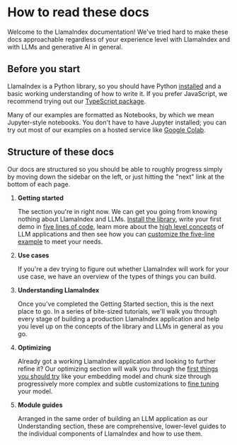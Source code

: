 # How to read these docs

Welcome to the LlamaIndex documentation! We've tried hard to make these docs approachable regardless of your experience level with LlamaIndex and with LLMs and generative AI in general.

## Before you start

LlamaIndex is a Python library, so you should have Python [installed](https://www.python.org/downloads/) and a basic working understanding of how to write it. If you prefer JavaScript, we recommend trying out our [TypeScript package](https://ts.llamaindex.ai/).

Many of our examples are formatted as Notebooks, by which we mean Jupyter-style notebooks. You don't have to have Jupyter installed; you can try out most of our examples on a hosted service like [Google Colab](https://colab.research.google.com/).

## Structure of these docs

Our docs are structured so you should be able to roughly progress simply by moving down the sidebar on the left, or just hitting the "next" link at the bottom of each page.

1. **Getting started**

   The section you're in right now. We can get you going from knowing nothing about LlamaIndex and LLMs. [Install the library](installation.md), write your first demo in [five lines of code](starter_example.md), learn more about the [high level concepts](concepts.md) of LLM applications and then see how you can [customize the five-line example](customization.rst) to meet your needs.

2. **Use cases**

   If you're a dev trying to figure out whether LlamaIndex will work for your use case, we have an overview of the types of things you can build.

3. **Understanding LlamaIndex**

   Once you've completed the Getting Started section, this is the next place to go. In a series of bite-sized tutorials, we'll walk you through every stage of building a production LlamaIndex application and help you level up on the concepts of the library and LLMs in general as you go.

4. **Optimizing**

   Already got a working LlamaIndex application and looking to further refine it? Our optimizing section will walk you through the [first things you should try](/docs//optimizing/basic_strategies/basic_strategies.md) like your embedding model and chunk size through progressively more complex and subtle customizations to [fine tuning](/optimizing/fine-tuning/fine-tuning.md) your model.

5. **Module guides**

   Arranged in the same order of building an LLM application as our Understanding section, these are comprehensive, lower-level guides to the individual components of LlamaIndex and how to use them.

